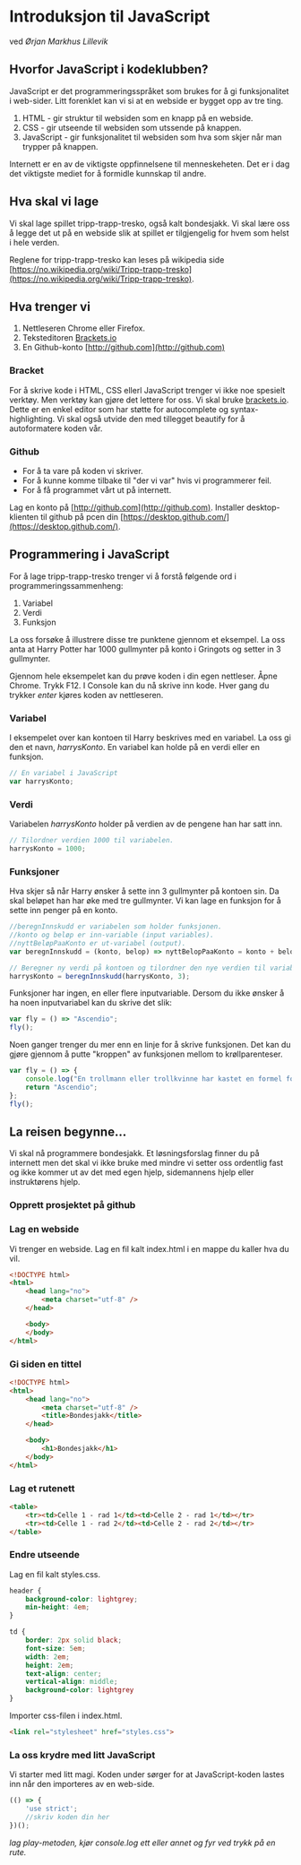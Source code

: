 # Introduksjon til JavaScript
ved _Ørjan Markhus Lillevik_

## Hvorfor JavaScript i kodeklubben?
JavaScript er det programmeringsspråket som brukes for å gi funksjonalitet i web-sider. Litt forenklet kan vi si at en webside er bygget opp av tre ting.

1. HTML - gir struktur til websiden som en knapp på en webside.
2. CSS - gir utseende til websiden som utssende på knappen.
3. JavaScript - gir funksjonalitet til websiden som hva som skjer når man trypper på knappen. 

Internett er en av de viktigste oppfinnelsene til menneskeheten. Det er i dag det viktigste mediet for å formidle kunnskap til andre.


## Hva skal vi lage
Vi skal lage spillet tripp-trapp-tresko, også kalt bondesjakk. Vi skal lære oss å legge det ut på en webside slik at spillet er tilgjengelig for hvem som helst i hele verden.

Reglene for tripp-trapp-tresko kan leses på wikipedia side [https://no.wikipedia.org/wiki/Tripp-trapp-tresko](https://no.wikipedia.org/wiki/Tripp-trapp-tresko).

## Hva trenger vi

1. Nettleseren Chrome eller Firefox.
2. Teksteditoren [Brackets.io](http://brackets.io)
3. En Github-konto [http://github.com](http://github.com)

### Bracket
For å skrive kode i HTML, CSS ellerl JavaScript trenger vi ikke noe spesielt verktøy. Men verktøy kan gjøre det lettere for oss. Vi skal bruke [brackets.io](http://brackets.io). Dette er en enkel editor som har støtte for autocomplete og syntax-highlighting. Vi skal også utvide den med tillegget beautify for å autoformatere koden vår.

### Github
* For å ta vare på koden vi skriver. 
* For å kunne komme tilbake til "der vi var" hvis vi programmerer feil. 
* For å få programmet vårt ut på internett.

Lag en konto på [http://github.com](http://github.com). Installer desktop-klienten til github på pcen din [https://desktop.github.com/](https://desktop.github.com/).

## Programmering i JavaScript
For å lage tripp-trapp-tresko trenger vi å forstå følgende ord i programmeringssammenheng:

1. Variabel
2. Verdi
3. Funksjon

La oss forsøke å illustrere disse tre punktene gjennom et eksempel. La oss anta at Harry Potter har 1000 gullmynter på konto i Gringots og setter in 3 gullmynter.

Gjennom hele eksempelet kan du prøve koden i din egen nettleser. Åpne Chrome. Trykk F12. I Console kan du nå skrive inn kode. Hver gang du trykker _enter_ kjøres koden av nettleseren.

### Variabel
I eksempelet over kan kontoen til Harry beskrives med en variabel. La oss gi den et navn, _harrysKonto_. En variabel kan holde på en verdi eller en funksjon.

```javascript
// En variabel i JavaScript
var harrysKonto;
```

### Verdi
Variabelen _harrysKonto_ holder på verdien av de pengene han har satt inn.

```javascript
// Tilordner verdien 1000 til variabelen.
harrysKonto = 1000;
```

### Funksjoner
Hva skjer så når Harry ønsker å sette inn 3 gullmynter på kontoen sin. Da skal beløpet han har øke med tre gullmynter. Vi kan lage en funksjon for å sette inn penger på en konto.

```javascript
//beregnInnskudd er variabelen som holder funksjonen.
//konto og beløp er inn-variable (input variables).
//nyttBeløpPaaKonto er ut-variabel (output).
var beregnInnskudd = (konto, belop) => nyttBelopPaaKonto = konto + belop;

// Beregner ny verdi på kontoen og tilordner den nye verdien til variabelen konto.
harrysKonto = beregnInnskudd(harrysKonto, 3);
```

Funksjoner har ingen, en eller flere inputvariable. Dersom du ikke ønsker å ha noen inputvariabel kan du skrive det slik:

```javascript
var fly = () => "Ascendio";
fly();
```

Noen ganger trenger du mer enn en linje for å skrive funksjonen. Det kan du gjøre gjennom å putte "kroppen" av funksjonen mellom to krøllparenteser.

```javascript
var fly = () => {
    console.log("En trollmann eller trollkvinne har kastet en formel for å fly");
    return "Ascendio";
};
fly();
```

## La reisen begynne...
Vi skal nå programmere bondesjakk. Et løsningsforslag finner du på internett men det skal vi ikke bruke med mindre vi setter oss ordentlig fast og ikke kommer ut av det med egen hjelp, sidemannens hjelp eller instruktørens hjelp.

### Opprett prosjektet på github

### Lag en webside
Vi trenger en webside. Lag en fil kalt index.html i en mappe du kaller hva du vil.

```html
<!DOCTYPE html>
<html>
    <head lang="no">
        <meta charset="utf-8" />
    </head>

    <body>
    </body>
</html>
```

### Gi siden en tittel

```html
<!DOCTYPE html>
<html>
    <head lang="no">
        <meta charset="utf-8" />
        <title>Bondesjakk</title>
    </head>

    <body>
        <h1>Bondesjakk</h1>
    </body>
</html>
```

### Lag et rutenett

```html
<table>
    <tr><td>Celle 1 - rad 1</td><td>Celle 2 - rad 1</td></tr>
    <tr><td>Celle 1 - rad 2</td><td>Celle 2 - rad 2</td></tr>
</table>
```

### Endre utseende
Lag en fil kalt styles.css.

```css
header {
    background-color: lightgrey;
    min-height: 4em;
}

td {
    border: 2px solid black;
    font-size: 5em;
    width: 2em;
    height: 2em;
    text-align: center;
    vertical-align: middle;
    background-color: lightgrey
}
```

Importer css-filen i index.html.

```html
<link rel="stylesheet" href="styles.css">
```

### La oss krydre med litt JavaScript
Vi starter med litt magi. Koden under sørger for at JavaScript-koden lastes inn når den importeres av en web-side.

```javascript
(() => {
    'use strict';
    //skriv koden din her
})();
```

_lag play-metoden, kjør console.log ett eller annet og fyr ved trykk på en rute._
    

